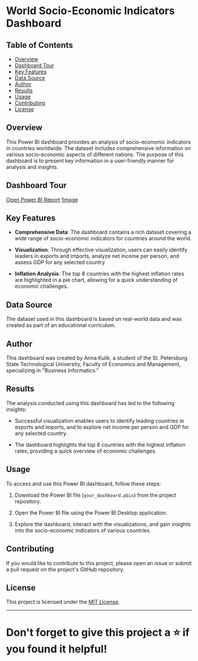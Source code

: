 # World Socio-Economic Indicators Dashboard

## Table of Contents

- [Overview](#overview)
- [Dashboard Tour](#dash)
- [Key Features](#key-features)
- [Data Source](#data-source)
- [Author](#author)
- [Results](#results)
- [Usage](#usage)
- [Contributing](#contributing)
- [License](#license)
<a id="overview"></a>
## Overview

This Power BI dashboard provides an analysis of socio-economic indicators in countries worldwide. The dataset includes comprehensive information on various socio-economic aspects of different nations. The purpose of this dashboard is to present key information in a user-friendly manner for analysis and insights.

<a id="dash"></a>
## Dashboard Tour
[Open Power BI Report](https://app.powerbi.com/view?r=eyJrIjoiYWMwNmI1ZmMtZGYwYS00ODljLWE4NzgtNzM1OGRkYWQzMWMxIiwidCI6IjZiZTgxZjIwLWFlY2MtNGQyZC1hMTM0LWJmZWJlOTAxODE4NCIsImMiOjl9)
[!Image](https://github.com/Divyjoshi/PowerBI-Reports/blob/f71c2f9b1b8ec3000581a7875b85f7827ff6ec58/Inflation.png)

<a id="key-features"></a>

## Key Features

- **Comprehensive Data**: The dashboard contains a rich dataset covering a wide range of socio-economic indicators for countries around the world.

- **Visualization**: Through effective visualization, users can easily identify leaders in exports and imports, analyze net income per person, and assess GDP for any selected country.

- **Inflation Analysis**: The top 8 countries with the highest inflation rates are highlighted in a pie chart, allowing for a quick understanding of economic challenges.

<a id="data-source"></a>

## Data Source

The dataset used in this dashboard is based on real-world data and was created as part of an educational curriculum.

<a id="author"></a>

## Author

This dashboard was created by Anna Kulik, a student of the St. Petersburg State Technological University, Faculty of Economics and Management, specializing in "Business Informatics."

<a id="results"></a>

## Results

The analysis conducted using this dashboard has led to the following insights:

- Successful visualization enables users to identify leading countries in exports and imports, and to explore net income per person and GDP for any selected country.

- The dashboard highlights the top 8 countries with the highest inflation rates, providing a quick overview of economic challenges.

<a id="usage"></a>

## Usage

To access and use this Power BI dashboard, follow these steps:

1. Download the Power BI file (`your_dashboard.pbix`) from the project repository.

2. Open the Power BI file using the Power BI Desktop application.

3. Explore the dashboard, interact with the visualizations, and gain insights into the socio-economic indicators of various countries.

<a id="contributing"></a>

## Contributing

If you would like to contribute to this project, please open an issue or submit a pull request on the project's GitHub repository.

<a id="license"></a>

## License

This project is licensed under the [MIT License](LICENSE).

---

# Don't forget to give this project a ⭐️ if you found it helpful!
